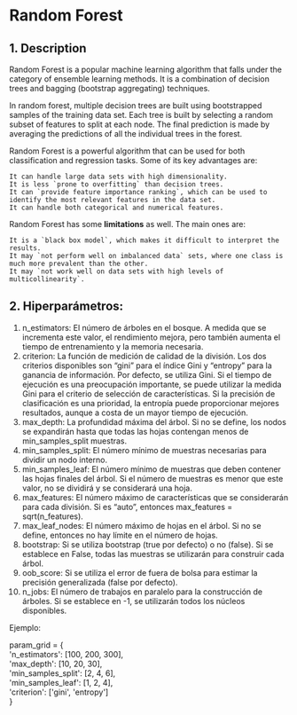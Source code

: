 # Random Forest

## 1. Description

Random Forest is a popular machine learning algorithm that falls under the category of ensemble learning methods. It is a combination of decision trees and bagging (bootstrap aggregating) techniques.

In random forest, multiple decision trees are built using bootstrapped samples of the training data set. Each tree is built by selecting a random subset of features to split at each node. The final prediction is made by averaging the predictions of all the individual trees in the forest.

Random Forest is a powerful algorithm that can be used for both classification and regression tasks. Some of its key advantages are:

    It can handle large data sets with high dimensionality.
    It is less `prone to overfitting` than decision trees.
    It can `provide feature importance ranking`, which can be used to identify the most relevant features in the data set.
    It can handle both categorical and numerical features.

Random Forest has some <b>limitations</b> as well. The main ones are:

    It is a `black box model`, which makes it difficult to interpret the results.
    It may `not perform well on imbalanced data` sets, where one class is much more prevalent than the other.
    It may `not work well on data sets with high levels of multicollinearity`.

## 2. Hiperparámetros:
    
1. n_estimators: El número de árboles en el bosque. A medida que se incrementa este valor, el rendimiento mejora, pero también aumenta el tiempo de entrenamiento y la memoria necesaria.
2. criterion: La función de medición de calidad de la división. Los dos criterios disponibles son “gini” para el índice Gini y “entropy” para la ganancia de información. Por defecto, se utiliza Gini.  Si el tiempo de ejecución es una preocupación importante, se puede utilizar la medida Gini para el criterio de selección de características. Si la precisión de clasificación es una prioridad, la entropía puede proporcionar mejores resultados, aunque a costa de un mayor tiempo de ejecución.
3. max_depth: La profundidad máxima del árbol. Si no se define, los nodos se expandirán hasta que todas las hojas contengan menos de min_samples_split muestras.
4. min_samples_split: El número mínimo de muestras necesarias para dividir un nodo interno.
5. min_samples_leaf: El número mínimo de muestras que deben contener las hojas finales del árbol. Si el número de muestras es menor que este valor, no se dividirá y se considerará una hoja.
6. max_features: El número máximo de características que se considerarán para cada división. Si es “auto”, entonces max_features = sqrt(n_features).
7. max_leaf_nodes: El número máximo de hojas en el árbol. Si no se define, entonces no hay límite en el número de hojas.
8. bootstrap: Si se utiliza bootstrap (true por defecto) o no (false). Si se establece en False, todas las muestras se utilizarán para construir cada árbol.
9. oob_score: Si se utiliza el error de fuera de bolsa para estimar la precisión generalizada (false por defecto).
10. n_jobs: El número de trabajos en paralelo para la construcción de árboles. Si se establece en -1, se utilizarán todos los núcleos disponibles.

Ejemplo: <br/>

param_grid = {  <br/>
    'n_estimators': [100, 200, 300],  <br/>
    'max_depth': [10, 20, 30],  <br/>
    'min_samples_split': [2, 4, 6],  <br/>
    'min_samples_leaf': [1, 2, 4],  <br/>
    'criterion': ['gini', 'entropy']  <br/>
}

